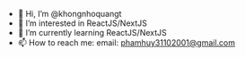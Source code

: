 - 👋 Hi, I’m @khongnhoquangt
- 👀 I’m interested in ReactJS/NextJS
- 🌱 I’m currently learning ReactJS/NextJS
- 📫 How to reach me: email: phamhuy31102001@gmail.com

<!---
khongnhoquangt/khongnhoquangt is a ✨ special ✨ repository because its `README.md` (this file) appears on your GitHub profile.
You can click the Preview link to take a look at your changes.
--->
